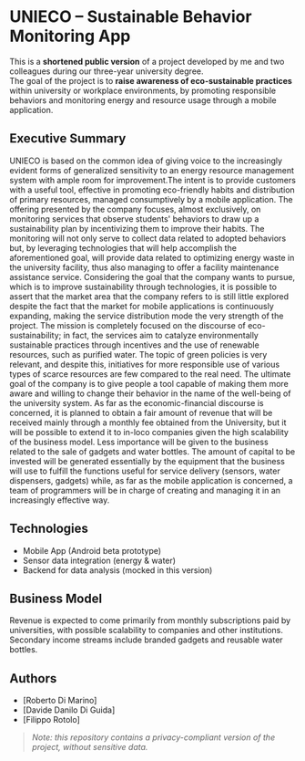 # UNIECO – Sustainable Behavior Monitoring App
This is a **shortened public version** of a project developed by me and two colleagues during our three-year university degree.  
The goal of the project is to **raise awareness of eco-sustainable practices** within university or workplace environments, by promoting responsible behaviors and monitoring energy and resource usage through a mobile application.

## Executive Summary

UNIECO is based on the common idea of giving voice to the increasingly evident forms of generalized sensitivity to an energy resource management system with ample room for improvement.The intent is to provide customers with a useful tool, effective in promoting eco-friendly habits and distribution of primary resources, managed consumptively by a mobile application.
The offering presented by the company focuses, almost exclusively, on monitoring services that observe students' behaviors to draw up a sustainability plan by incentivizing them to improve their habits. The monitoring will not only serve to collect data related to adopted behaviors but, by leveraging technologies that will help accomplish the aforementioned goal, will provide data related to optimizing energy waste in the university facility, thus also managing to offer a facility maintenance assistance service. Considering the goal that the company wants to pursue, which is to improve sustainability through technologies, it is possible to assert that the market area that the company refers to is still little explored despite the fact that the market for mobile applications is continuously expanding, making the service distribution mode the very strength of the project.
The mission is completely focused on the discourse of eco-sustainability; in fact, the services aim to catalyze environmentally sustainable practices through incentives and the use of renewable resources, such as purified water. The topic of green policies is very relevant, and despite this, initiatives for more responsible use of various types of scarce resources are few compared to the real need. 
The ultimate goal of the company is to give people a tool capable of making them more aware and willing to change their behavior in the name of the well-being of the university system.
As far as the economic-financial discourse is concerned, it is planned to obtain a fair amount of revenue that will be received mainly through a monthly fee obtained from the University, but it will be possible to extend it to in-loco companies given the high scalability of the business model. Less importance will be given to the business related to the sale of gadgets and water bottles.
The amount of capital to be invested will be generated essentially by the equipment that the business will use to fulfill the functions useful for service delivery (sensors, water dispensers, gadgets) while, as far as the mobile application is concerned, a team of programmers will be in charge of creating and managing it in an increasingly effective way.

## Technologies

- Mobile App (Android beta prototype)
- Sensor data integration (energy & water)
- Backend for data analysis (mocked in this version)

## Business Model

Revenue is expected to come primarily from monthly subscriptions paid by universities, with possible scalability to companies and other institutions.  
Secondary income streams include branded gadgets and reusable water bottles.

## Authors

- [Roberto Di Marino]  
- [Davide Danilo Di Guida]  
- [Filippo Rotolo]

> *Note: this repository contains a privacy-compliant version of the project, without sensitive data.*
